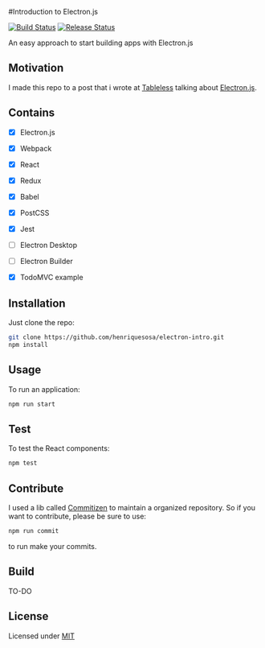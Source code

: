#Introduction to Electron.js

[![Build Status](https://travis-ci.org/henriquesosa/electron-intro.svg)](https://travis-ci.org/henriquesosa/electron-intro)
[![Release Status](https://img.shields.io/github/release/henriquesosa/electron-intro.svg)](https://github.com/henriquesosa/electron-intro/releases)

An easy approach to start building apps with Electron.js

## Motivation

I made this repo to a post that i wrote at [Tableless](http://tableless.com.br/introducao-ao-electron/) talking about [Electron.js](http://electron.atom.io/).

## Contains

- [x] Electron.js
- [x] Webpack
- [x] React
- [x] Redux
- [x] Babel
- [x] PostCSS
- [x] Jest
- [ ] Electron Desktop
- [ ] Electron Builder
- [x] TodoMVC example


## Installation

Just clone the repo:

```bash
git clone https://github.com/henriquesosa/electron-intro.git
npm install
```

## Usage

To run an application:

```bash
npm run start
```

## Test

To test the React components:

```bash
npm test
```

## Contribute

I used a lib called [Commitizen](https://commitizen.github.io/cz-cli/) to maintain a organized repository. So if you want to contribute, please be sure to use:

```bash
npm run commit
```

to run make your commits.

## Build
TO-DO

## License

Licensed under [MIT](https://github.com/henriquesosa/electron-intro/blob/master/LICENSE)
